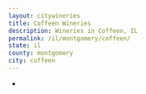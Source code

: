 ```yaml
---
layout: citywineries
title: Coffeen Wineries
description: Wineries in Coffeen, IL
permalink: /il/montgomery/coffeen/
state: il
county: montgomery
city: coffeen
---
```

-

